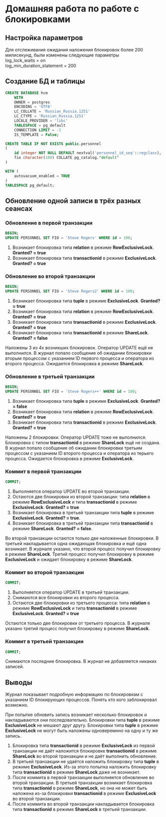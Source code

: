 # Домашняя работа по работе с блокировками

## Настройка параметров
Для отслеживания ожидания наложения блокировок более 200 милисекунд, были изменены следующие параметры  
log_lock_waits = on  
log_min_duration_statement = 200  

## Создание БД и таблицы
```SQL
CREATE DATABASE hcm
    WITH
    OWNER = postgres
    ENCODING = 'UTF8'
    LC_COLLATE = 'Russian_Russia.1251'
    LC_CTYPE = 'Russian_Russia.1251'
    LOCALE_PROVIDER = 'libc'
    TABLESPACE = pg_default
    CONNECTION LIMIT = -1
    IS_TEMPLATE = False;
```

```SQL
CREATE TABLE IF NOT EXISTS public.personnel
(
    id integer NOT NULL DEFAULT nextval('personnel_id_seq'::regclass),
    fio character(100) COLLATE pg_catalog."default"
)

WITH (
    autovacuum_enabled = TRUE
)
TABLESPACE pg_default;
```

## Обновление одной записи в трёх разных сеансах
### Обновление в первой транзакции
```SQL
BEGIN;
UPDATE PERSONNEL SET FIO = 'Steve Rogers' WHERE id = 100;
```
1. Возникает блокировка типа **relation** в режиме **RowExclusiveLock**. **Granted? = true**  
2. Возникает блокировка типа **transactionid** в режиме **ExclusiveLock**.  **Granted? = true** 

### Обновление во второй транзакции
```SQL
BEGIN;
UPDATE PERSONNEL SET FIO = 'Steve Rogers2' WHERE id = 100;
```
1. Возникает блокировка типа **tuple** в режиме **ExclusiveLock**. **Granted? = true**
2. Возникает блокировка типа **relation** в режиме **RowExclusiveLock**. **Granted? = true**
3. Возникает блокировка типа **transactionid** в режиме **ExclusiveLock**. **Granted? = true**
4. Возникает блокировка типа **transactionid** в режиме **ShareLock**. **Granted? = false**

Наложены 3 из 4х возникших блокировок. Оператор UPDATE ещё не выполнился. В журнал попало сообщение об ожидании блокировки вторым процессом с указанием ID первого процесса и оператора из второго процесса. Ожидается блокировка в режиме **ShareLock**.

### Обновление в третьей транзакции
```SQL
BEGIN;
UPDATE PERSONNEL SET FIO = 'Steve Rogers++' WHERE id = 100;
```
1. Возникает блокировка типа **tuple** в режиме **ExclusiveLock**. **Granted? = false**
2. Возникает блокировка типа **relation** в режиме **RowExclusiveLock**. **Granted? = true**
2. Возникает блокировка типа **transactionid** в режиме **ExclusiveLock**. **Granted? = true**

Наложены 2 блокировки. Оператор UPDATE тоже не выполнился. Блокировка с типом **transactionid** в режиме **ShareLock** ещё не создана. В журнал попало сообщение об ожидании блокировки третьим процессом с указанием ID второго процесса и оператора из терьего процесса. Ожидается блокировка в режиме **ExclusiveLock**.

### Коммит в первой транзакции
```SQL
COMMIT;
```
1. Выполняется оператор UPDATE во второй транзакции.
2. Остаются две блокировки из второй транзакции: типа **relation** в режиме **RowExclusiveLock** и типа **transactionid** в режиме **ExclusiveLock**. **Granted? = true**
3. Возникает блокировка в третьей транзакции типа **tuple** в режиме **ExclusiveLock**. **Granted? = true**.
4. Возникает блокировка в третьей транзакции типа **transactionid** в режиме **ShareLock**. **Granted? = false**.

Во второй транзакции остаются только две наложенные блокировки. В третьей накладывается одна ожидающая блокировка и ещё одна возникает. В журнале указано, что второй процесс получил блокировку в режиме **ShareLock**. Третий процесс получил блокировку в режиме **ExclusiveLock** и ожидает блокировку в режиме **ShareLock**.

### Коммит во второй транзакции
```SQL
COMMIT;
```
1. Выполняется оператор UPDATE в третьей транзакции.
2. Снимаются все блокировки из второго процесса.
3. Остаются две блокировки из третьего процесса: типа **relation** в режиме **RowExclusiveLock** и типа **transactionid** в режиме **ExclusiveLock**. **Granted? = true**

Остаются только две блокировки от третьего процесса. В журнале указано третий процесс получил блокировку в режиме **ShareLock**.

### Коммит в третьей транзакции
```SQL
COMMIT;
```
Снимаются последние блокировка. В журнал не добавляется никаких записей.

## Выводы
Журнал показывает подробную информацию по блокировкам с указанием ID блокирующих процессов. Понять кто кого заблокировал возможно.  

При попытке обновить запись возникает несколько блокировок и накладываются они последовательно. Блокировки типа **tuple** в режиме **ExclusiveLock** не мешают друг другу. Блокировки типа **tuple** в режиме **ExclusiveLock** не могут быть наложены одноверемнно на одну и ту же запись. 
1. Блокировка типа **transactionid** в режиме **ExclusiveLock** из первой транзакции не даёт наложится блокировке **transactionid** в режиме **ShareLock** во второй транзакции и не даёт выполнить обновление.
2. В третьей транзакции не удаётся наложить блокировку типа **tuple** в режиме **ExclusiveLock**. Из-за этого попытка наложить блокировку типа **transactionid** в режиме **ShareLock** даже не возникает.
3. После коммита в первой транзакции выполняется обновление во второй транзакции. В третьей транзакции возникает блокировка типа **transactionid** в режиме **ShareLock**, но она не может быть наложена из-за блокировки **transactionid** в режиме **ExclusiveLock** во второй транзакции.
4. После коммита во второй транзакции накладывается блокировка типа **transactionid** в режиме **ShareLock** в третьей транзакции.